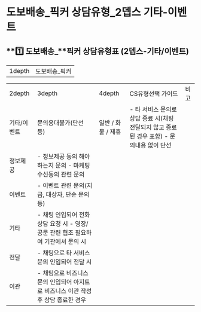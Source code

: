 # 도보배송_픽커 상담유형_2뎁스 기타-이벤트

**1️⃣ 도보배송\_****픽커 상담유형표 (2뎁스-기타/이벤트)**
---------------------------------------

|  |  |
| --- | --- |
| 1depth | 도보배송\_픽커 |

|  |  |  |  |  |
| --- | --- | --- | --- | --- |
| 2depth | 3depth | 4depth | CS유형선택 가이드 | 비고 |
| 기타/이벤트 | 문의응대불가(단선 등) | 일반 / 화물 / 제휴 | - 타 서비스 문의로 상담 종료 시(채팅 전달되지 않고 종료된 경우 포함) - 문의내용 없이 단선 |  |
| 정보제공 | - 정보제공 동의 해야하는지 문의 - 마케팅 수신동의 관련 문의 |  |
| 이벤트 | - 이벤트 관련 문의(지급, 대상자, 단순 문의 등) |  |
| 기타 | - 채팅 인입되어 전화상담 요청 시 - 영장/공문 관련 협조 필요하여 기관에서 문의 시 |  |
| 전달 | - 채팅으로 타 서비스 문의 인입되어 전달 시 |  |
| 이관 | - 채팅으로 비즈니스 문의 인입되어 아지트로 비즈니스 이관 작성 후 상담 종료한 경우 |  |